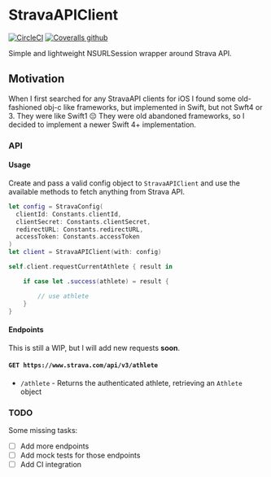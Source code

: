 # StravaAPIClient

[![CircleCI](https://img.shields.io/circleci/project/github/crsantos/stravaapiclient-swift.svg)]() [![Coveralls github](https://img.shields.io/coveralls/github/crsantos/stravaapiclient-swift.svg)]()

Simple and lightweight NSURLSession wrapper around Strava API.

## Motivation

When I first searched for any StravaAPI clients for iOS I found some old-fashioned obj-c like frameworks, but implemented in Swift, but not Swft4 or 3. They were like Swift1 😔
They were old abandoned frameworks, so I decided to implement a newer Swift 4+ implementation.

### API

#### Usage

Create and pass a valid config object to `StravaAPIClient` and use the available methods to fetch anything from Strava API.

```swift
let config = StravaConfig(
  clientId: Constants.clientId,
  clientSecret: Constants.clientSecret,
  redirectURL: Constants.redirectURL,
  accessToken: Constants.accessToken
)
let client = StravaAPIClient(with: config)

self.client.requestCurrentAthlete { result in

    if case let .success(athlete) = result {

        // use athlete
    }
}
```

#### Endpoints

This is still a WIP,  but I will add new requests **soon**.

#### `GET https://www.strava.com/api/v3/athlete`

* `/athlete` - Returns the authenticated athlete, retrieving an `Athlete` object

### TODO

Some missing tasks:

- [ ] Add more endpoints
- [ ] Add mock tests for those endpoints
- [ ] Add CI integration
